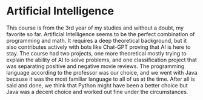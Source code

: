 # Artificial Intelligence

This course is from the 3rd year of my studies and without a doubt, my favorite so far. Artificial Intelligence seems to be the perfect combination of programming and
math. It requires a deep theoretical background, but it also contributes actively with bots like Chat-GPT proving that AI is here to stay. The course had two projects,
one more theoretical mostly trying to explain the ability of AI to solve problems, and one classification project that was separating positive and negative movie reviews.
The programming language according to the professor was our choice, and we went with Java because it was the most familiar language to all of us at the time. After all is said 
and done, we think that Python might have been a better choice but Java was a decent choice and worked out fine under the circumstances.
